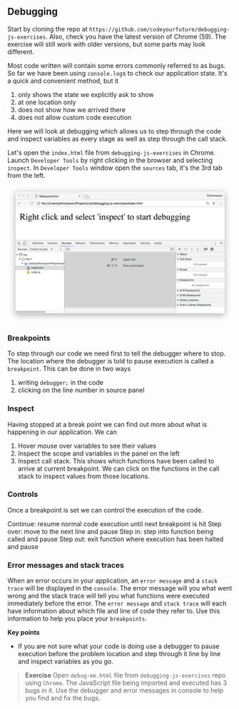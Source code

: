 ## Debugging
Start by cloning the repo at `https://github.com/codeyourfuture/debugging-js-exercises`. Also, check you have the latest version of Chrome (59). The exercise will still work with older versions, but some parts may look different.

Most code written will contain some errors commonly referred to as bugs. So far we have been using `console.log`s to check our application state. It's a quick and convenient method, but it

1. only shows the state we explicitly ask to show
2. at one location only
3. does not show how we arrived there
4. does not allow custom code execution

Here we will look at debugging which allows us to step through the code and inspect variables as every stage as well as step through the call stack.

Let's open the `index.html` file from `debugging-js-exercises` in Chrome. Launch `Developer Tools` by right clicking in the browser and selecting `inspect`. In `Developer Tools` window open the `sources` tab, it's the 3rd tab from the left.

![Dev Tools Source Tab](assets/debugging-source-tab.png)

### Breakpoints
To step through our code we need first to tell the debugger where to stop. The location where the debugger is told to pause execution is called a `breakpoint`.  This can be done in two ways

1. writing `debugger;` in the code
2. clicking on the line number in source panel

### Inspect
Having stopped at a break point we can find out more about what is happening in our application. We can

1. Hover mouse over variables to see their values
2. Inspect the scope and variables in the panel on the left
3. Inspect call stack. This shows which functions have been called to arrive at current breakpoint. We can click on the functions in the call stack to inspect values from those locations.

### Controls
Once a breakpoint is set we can control the execution of the code.

Continue: resume normal code execution until next breakpoint is hit
Step over: move to the next line and pause
Step in: step into function being called and pause
Step out: exit function where execution has been halted and pause

### Error messages and stack traces
When an error occurs in your application, an `error message` and a `stack trace` will be displayed in the `console`. The error message will you what went wrong and the stack trace will tell you what functions were executed immediately before the error. The `error message` and `stack trace` will each have information about which file and line of code they refer to. Use this information to help you place your `breakpoints`.

**Key points**
* If you are not sure what your code is doing use a debugger to pause execution before the problem location and step through it line by line and inspect variables as you go.

> **Exercise**
> Open `debug-me.html` file from `debugging-js-exercises` repo using `Chrome`. The JavaScript file being imported and executed has 3 bugs in it. Use the debugger and error messages in console to help you find and fix the bugs.
